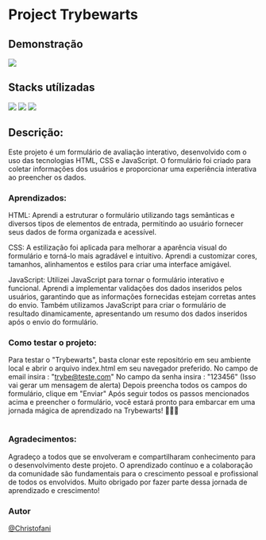 # Project Trybewarts

## Demonstração

<img  src="images/Peek 24-07-2023 21-58.gif"/>

## Stacks utílizadas  
<div>
   <img src="https://img.shields.io/badge/JavaScript-F7DF1E?style=for-the-badge&logo=javascript&logoColor=black" />
   <img src="https://img.shields.io/badge/HTML5-E34F26?style=for-the-badge&logo=html5&logoColor=white" />
   <img src="https://img.shields.io/badge/CSS3-1572B6?style=for-the-badge&logo=css3&logoColor=white" />
</div>

 ## Descrição:
Este projeto é um formulário de avaliação interativo, desenvolvido com o uso das tecnologias HTML, CSS e JavaScript. O formulário foi criado para coletar informações dos usuários e proporcionar uma experiência interativa ao preencher os dados.

### Aprendizados:

HTML: Aprendi a estruturar o formulário utilizando tags semânticas e diversos tipos de elementos de entrada, permitindo ao usuário fornecer seus dados de forma organizada e acessível.

CSS: A estilização foi aplicada para melhorar a aparência visual do formulário e torná-lo mais agradável e intuitivo. Aprendi a customizar cores, tamanhos, alinhamentos e estilos para criar uma interface amigável.

JavaScript: Utilizei JavaScript para tornar o formulário interativo e funcional. Aprendi a implementar validações dos dados inseridos pelos usuários, garantindo que as informações fornecidas estejam corretas antes do envio. Também utilizamos JavaScript para criar o formulário de resultado dinamicamente, apresentando um resumo dos dados inseridos após o envio do formulário.

### Como testar o projeto:
Para testar o "Trybewarts", basta clonar este repositório em seu ambiente local e abrir o arquivo index.html em seu navegador preferido.
No campo de email insira : "trybe@teste.com"
No campo da senha insira : "123456"
(Isso vai gerar um mensagem de alerta)
Depois preencha todos os campos do formulário, clique em "Enviar"
Após seguir todos os passos mencionados acima e preencher o formulário, você estará pronto para embarcar em uma jornada mágica de aprendizado na Trybewarts! 🧙‍♂️✨
#

### Agradecimentos:
Agradeço a todos que se envolveram e compartilharam conhecimento para o desenvolvimento deste projeto. O aprendizado contínuo e a colaboração da comunidade são fundamentais para o crescimento pessoal e profissional de todos os envolvidos. Muito obrigado por fazer parte dessa jornada de aprendizado e crescimento!

### Autor

[@Christofani](https://github.com/Christofani)


